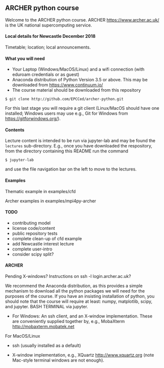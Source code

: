
## ARCHER python course

Welcome to the ARCHER python course. ARCHER https://www.archer.ac.uk/ is
the UK national supercomputing service.

#### Local details for Newcastle December 2018

Timetable; location; local announcements.

#### What you will need

- Your Laptop (Windows/MacOS/Linux) and a wifi connection (with eduroam credentials or as guest)
- Anaconda distribution of Python Version 3.5 or above. This may be downloaded
  from https://www.continuum.io/
- The course material should be downloaded from this repository
```
$ git clone http://github.com/EPCCed/archer-python.git
```

For this last stage you will require a git client (Linux/MacOS should have
one installed; Windows users may use e.g., Git for Windows from
https://gitforwindows.org/).

#### Contents

Lecture content is intended to be run via jupyter-lab and may be found
the `lectures` sub-directory. E.g., once you have downloaded the 
respository, from the directory containing this README run the command
```
$ jupyter-lab
```
and use the file navigation bar on the left to move to the lectures.

#### Examples

Thematic example in examples/cfd

Archer examples in examples/mpi4py-archer


#### TODO

- contributing model
- license code/content
- public repository tests
- complete clean-up of cfd example
- add Newcastle interest lecture
- complete user-intro
- consider scipy split?


#### ARCHER

Pending X-windows? Instructions on ssh -l <account-name> login.archer.ac.uk?

We recommend the Anaconda distribution, as this provides a simple mechanism
to download all the python packages we will need for the purposes
of the course. If you have an insisting installation of python, you should
note that the course will require at least: numpy, matplotlib, scipy, and
jupyter. BASH TERMINAL via jupyter.

* For Windows: An ssh client, and an X-window implementation. These are
conveniently supplied together by, e.g., MobaXterm
http://mobaxterm.mobatek.net

For MacOS/Linux

* ssh (usually installed as a default)

* X-window implementation, e.g., XQuartz http://www.xquartz.org
(note Mac-style terminal windows are not enough).

